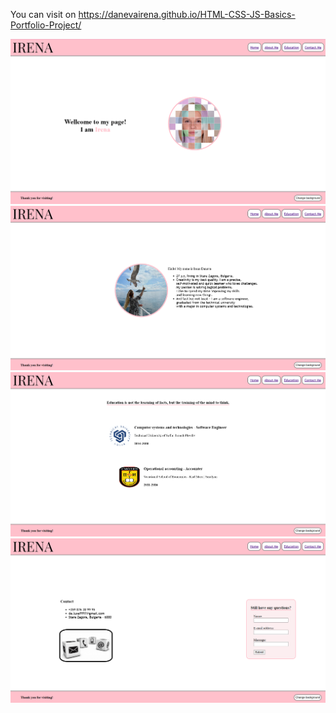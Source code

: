 You can visit on https://danevairena.github.io/HTML-CSS-JS-Basics-Portfolio-Project/

<img src="https://github.com/danevairena/HTML-CSS-JS-Basics-Portfolio-Project/blob/main/screenshots/portfolio1.png"></img><br>
<img src="https://github.com/danevairena/HTML-CSS-JS-Basics-Portfolio-Project/blob/main/screenshots/portfolio2.png"></img><br>
<img src="https://github.com/danevairena/HTML-CSS-JS-Basics-Portfolio-Project/blob/main/screenshots/portfolio3.png"></img><br>
<img src="https://github.com/danevairena/HTML-CSS-JS-Basics-Portfolio-Project/blob/main/screenshots/portfolio4.png"></img><br>
